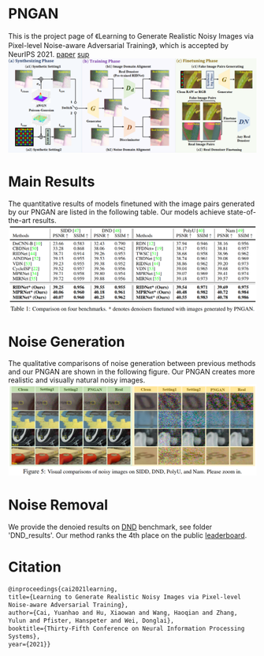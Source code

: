 # PNGAN
This is the project page of 《Learning to Generate Realistic Noisy Images via Pixel-level Noise-aware Adversarial Training》, which is accepted by NeurIPS 2021.
[paper](https://proceedings.neurips.cc/paper/2021/file/1a5b1e4daae265b790965a275b53ae50-Paper.pdf)
[sup](https://proceedings.neurips.cc/paper/2021/file/1a5b1e4daae265b790965a275b53ae50-Supplemental.pdf)
 ![Illustration of PNGAN](/figure/PNGAN.png)

# Main Results
The quantitative results of models finetuned with the image pairs generated by our PNGAN are listed in the following table. Our models achieve state-of-the-art results.
 ![Main Results of PNGAN](/figure/main.png)

 # Noise Generation
 The qualitative comparisons of noise generation between previous methods and our PNGAN are shown in the following figure. Our PNGAN creates more realistic and visually natural noisy images.
  ![noise compare of PNGAN](/figure/noisy.png)

# Noise Removal
We provide the denoied results on [DND](https://noise.visinf.tu-darmstadt.de/) benchmark, see folder 'DND_results'. Our method ranks the 4th place on the public [leaderboard](https://noise.visinf.tu-darmstadt.de/benchmark/#results_srgb).

# Citation
```
@inproceedings{cai2021learning, 
title={Learning to Generate Realistic Noisy Images via Pixel-level Noise-aware Adversarial Training}, 
author={Cai, Yuanhao and Hu, Xiaowan and Wang, Haoqian and Zhang, Yulun and Pfister, Hanspeter and Wei, Donglai}, 
booktitle={Thirty-Fifth Conference on Neural Information Processing Systems}, 
year={2021}}
```
